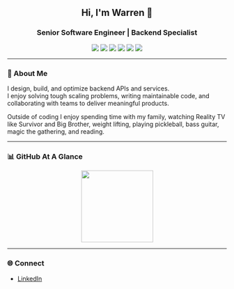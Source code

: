 <!-- Warren | GitHub Profile -->

<h2 align="center">Hi, I'm Warren 👋</h2>
<h3 align="center">Senior Software Engineer | Backend Specialist</h3>

<p align="center">
  <img src="https://img.shields.io/badge/Python-3776AB?style=for-the-badge&logo=python&logoColor=white" />
  <img src="https://img.shields.io/badge/Golang-00ADD8?style=for-the-badge&logo=go&logoColor=white" />
  <img src="https://img.shields.io/badge/Postgres-4169E1?style=for-the-badge&logo=postgresql&logoColor=white" />
  <img src="https://img.shields.io/badge/DynamoDB-4053D6?style=for-the-badge&logo=amazondynamodb&logoColor=white" />
  <img src="https://img.shields.io/badge/AWS-232F3E?style=for-the-badge&logo=amazonaws&logoColor=white" />
  <img src="https://img.shields.io/badge/Docker-2496ED?style=for-the-badge&logo=docker&logoColor=white" />
</p>

---

### 🚀 About Me
I design, build, and optimize backend APIs and services.  
I enjoy solving tough scaling problems, writing maintainable code, and collaborating with teams to deliver meaningful products.  

Outside of coding I enjoy spending time with my family, watching Reality TV like Survivor and Big Brother, weight lifting, playing pickleball, bass guitar, magic the gathering, and reading.  

---
<!--
### 🛠 Featured Projects
- **[Receipt Processor](https://github.com/warrenu/receipt-processor)** – Go web service for receipt processing, built with performance and scalability in mind  
- **[API Scheduling Planner](https://github.com/warrenu/api-scheduler)** – Debugging & scheduling tool I built to improve request handling in microservices  
- **[Terraform AWS Modules](https://github.com/warrenu/terraform-modules)** – Infrastructure as Code examples for EC2, API Gateway, and DynamoDB  

---
-->
### 📊 GitHub At A Glance
<p align="center">
  <img src="https://github-readme-stats.vercel.app/api/top-langs/?username=warrenu&layout=compact&theme=radical" height="165" />
</p>

---

### 🌐 Connect
- [LinkedIn](https://www.linkedin.com/in/urbinawarren)  
